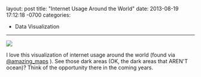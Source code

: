 layout: post
title:  "Internet Usage Around the World"
date:   2013-08-19 17:12:18 -0700
categories:
  - Data Visualization
---

  ![](/attachments/8ecbe6885c8c2bf3ee52fa6dfe5ee97c/image.png)  

 I love this visualization of internet usage around the world (found via  [@amazing_maps](https://twitter.com/Amazing_Maps/status/369216456287739904) ). See those dark areas (OK, the dark areas that AREN'T ocean)? Think of the opportunity there in the coming years. 

 
